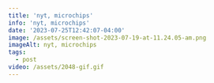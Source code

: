 ```yaml
---
title: 'nyt, microchips'
info: 'nyt, microchips'
date: '2023-07-25T12:42:07-04:00'
image: /assets/screen-shot-2023-07-19-at-11.24.05-am.png
imageAlt: nyt, microchips
tags:
  - post
video: /assets/2048-gif.gif
---
```


